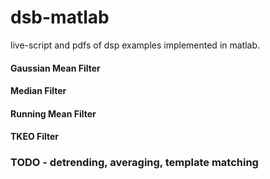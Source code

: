 # dsb-matlab
live-script and pdfs of dsp examples implemented in matlab.

#### Gaussian Mean Filter
#### Median Filter
#### Running Mean Filter
#### TKEO Filter

### TODO - detrending, averaging, template matching
